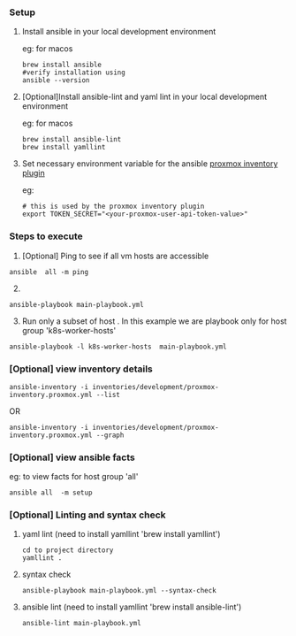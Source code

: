 
### Setup 
1. Install ansible in your local development environment

    eg: for macos
    ```
    brew install ansible
    #verify installation using
    ansible --version
    ```
2. [Optional]Install ansible-lint and yaml lint in your local development environment

    eg: for macos
    ```
    brew install ansible-lint 
    brew install yamllint
    ```
3. Set necessary environment variable for the ansible [proxmox inventory plugin](https://docs.ansible.com/ansible/latest/collections/community/general/proxmox_inventory.html)

    eg: 
    ```
    # this is used by the proxmox inventory plugin
    export TOKEN_SECRET="<your-proxmox-user-api-token-value>"
    ```

### Steps to execute
1. [Optional] Ping to see if all vm hosts are accessible 
```
ansible  all -m ping
```
2. 
```
ansible-playbook main-playbook.yml
```

3. Run only a subset of host . In this example we are playbook only for host group 'k8s-worker-hosts'
```
ansible-playbook -l k8s-worker-hosts  main-playbook.yml
```
### [Optional] view inventory details

```
ansible-inventory -i inventories/development/proxmox-inventory.proxmox.yml --list
```
OR
```
ansible-inventory -i inventories/development/proxmox-inventory.proxmox.yml --graph
```

### [Optional] view ansible facts

eg: to view facts for host group 'all'
```
ansible all  -m setup
```

### [Optional] Linting and syntax check

1. yaml lint (need to install yamllint 'brew install yamllint')
    ```
	cd to project directory 
	yamllint .
    ```
2. syntax check
    ```
	ansible-playbook main-playbook.yml --syntax-check
    ```
3. ansible lint (need to install yamllint 'brew install ansible-lint')
    ```
	ansible-lint main-playbook.yml
    ```